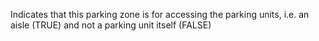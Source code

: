 Indicates that this parking zone is for accessing the parking units, i.e. an aisle (TRUE) and not a parking unit itself (FALSE)
